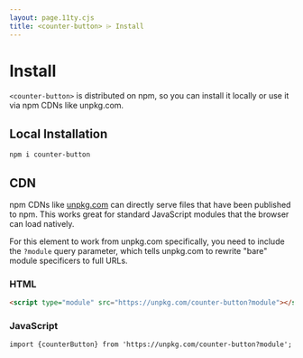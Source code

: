 ```yaml
---
layout: page.11ty.cjs
title: <counter-button> ⌲ Install
---
```


# Install

`<counter-button>` is distributed on npm, so you can install it locally or use it via npm CDNs like unpkg.com.

## Local Installation

```bash
npm i counter-button
```

## CDN

npm CDNs like [unpkg.com]() can directly serve files that have been published to npm. This works great for standard JavaScript modules that the browser can load natively.

For this element to work from unpkg.com specifically, you need to include the `?module` query parameter, which tells unpkg.com to rewrite "bare" module specificers to full URLs.

### HTML
```html
<script type="module" src="https://unpkg.com/counter-button?module"></script>
```

### JavaScript
```html
import {counterButton} from 'https://unpkg.com/counter-button?module';
```
